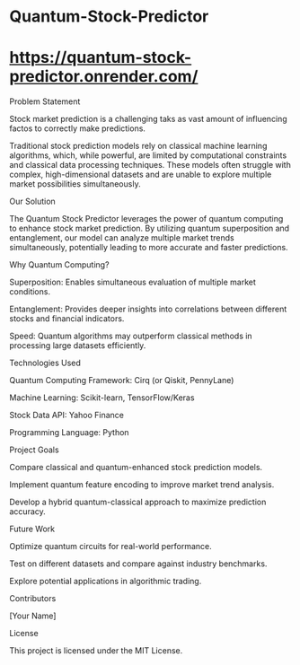# Quantum-Stock-Predictor
# https://quantum-stock-predictor.onrender.com/


Problem Statement

Stock market prediction is a challenging taks as vast amount of influencing factos to correctly make predictions. 


Traditional stock prediction models rely on classical machine learning algorithms, which, while powerful, are limited by computational constraints and classical data processing techniques. These models often struggle with complex, high-dimensional datasets and are unable to explore multiple market possibilities simultaneously.

Our Solution

The Quantum Stock Predictor leverages the power of quantum computing to enhance stock market prediction. By utilizing quantum superposition and entanglement, our model can analyze multiple market trends simultaneously, potentially leading to more accurate and faster predictions.

Why Quantum Computing?

Superposition: Enables simultaneous evaluation of multiple market conditions.

Entanglement: Provides deeper insights into correlations between different stocks and financial indicators.

Speed: Quantum algorithms may outperform classical methods in processing large datasets efficiently.

Technologies Used

Quantum Computing Framework: Cirq (or Qiskit, PennyLane)

Machine Learning: Scikit-learn, TensorFlow/Keras

Stock Data API: Yahoo Finance

Programming Language: Python

Project Goals

Compare classical and quantum-enhanced stock prediction models.

Implement quantum feature encoding to improve market trend analysis.

Develop a hybrid quantum-classical approach to maximize prediction accuracy.

Future Work

Optimize quantum circuits for real-world performance.

Test on different datasets and compare against industry benchmarks.

Explore potential applications in algorithmic trading.

Contributors

[Your Name]

License

This project is licensed under the MIT License.
